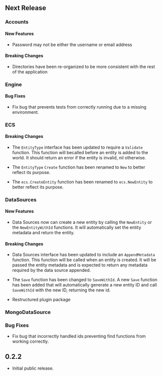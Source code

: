 ## Next Release

### Accounts

#### New Features
* Password may not be either the username or email address

#### Breaking Changes
* Directories have been re-organized to be more consistent with the rest of the application

### Engine

#### Bug Fixes
* Fix bug that prevents tests from correctly running due to a missing environment.

### ECS

#### Breaking Changes
* The `EntityType` interface has been updated to require a `Validate` function. This function will becalled before an
  entity is added to the world. It should return an error if the entity is invalid, nil otherwise.


* The `EntityType` `Create` function has been renamed to `New` to better reflect its purpose.

* The `ecs.CreateEntity` function has been renamed to `ecs.NewEntity` to better reflect its purpose.

### DataSources

#### New Features
* Data Sources now can create a new entity by calling the `NewEntity` or the `NewEntityWithId` functions. It will 
  automatically set the entity metadata and return the entity.

#### Breaking Changes
* Data Sources interface has been updated to include an `AppendMetadata` function. This function will be called when
  an entity is created. It will be passed the entity metadata and is expected to return any metadata required by the 
  data source appended.

* The `Save` function has been changed to `SaveWithId`. A new `Save` function has been added that will automatically
  generate a new entity ID and call `SaveWithId` with the new ID, returning the new id.

* Restructured plugin package

### MongoDataSource

### Bug Fixes
* Fix bug that incorrectly handled ids preventing find functions from working correctly.

## 0.2.2
* Initial public release.